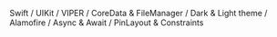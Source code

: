 Swift / UIKit / VIPER / CoreData & FileManager / Dark & Light theme / Alamofire / Async & Await / PinLayout & Constraints 
